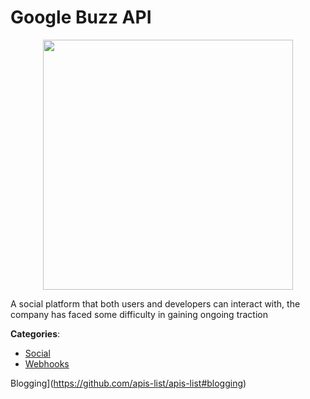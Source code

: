 # Google Buzz API
<p align="center">
    <img width="400" src="https://raw.githubusercontent.com/apis-list/apis-list/apis/google-buzz-api/logo_256x256.png" />
</p>

A social platform that both users and developers can interact with, the company has faced some difficulty in gaining ongoing traction



**Categories**:
- [Social](https://github.com/apis-list/apis-list#social)
- [Webhooks](https://github.com/apis-list/apis-list#webhooks)



Blogging](https://github.com/apis-list/apis-list#blogging)






